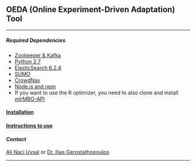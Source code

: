 ## OEDA (Online Experiment-Driven Adaptation) Tool
***
 
##### Required Dependencies
- [Zookeeper & Kafka](https://kafka.apache.org/quickstart#quickstart_startserver)
- [Python 2.7](https://www.python.org/download/releases/2.7/)
- [ElasticSearch 6.2.4](https://artifacts.elastic.co/downloads/elasticsearch/elasticsearch-5.6.3.tar.gz)
- [SUMO](http://sumo.dlr.de/wiki/Downloads)
- [CrowdNav](https://github.com/alinaciuysal/CrowdNav/tree/oeda)
- [Node.js and npm](https://www.npmjs.com/get-npm)
- If you want to use the R optimizer, you need to also clone and install [mlrMBO-API](https://github.com/alinaciuysal/mlrMBO-API)

#### [Installation](https://github.com/alinaciuysal/OEDA/wiki/Installation)

#### [Instructions to use](https://github.com/alinaciuysal/OEDA/wiki/Instructions-to-use)

#### _Contact_ 
[Ali Naci Uysal](mailto:ali.uysal@tum.de) or [Dr. Ilias Gerostathopoulos](http://www4.in.tum.de/~gerostat/)

***
